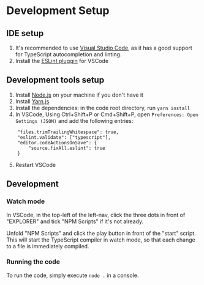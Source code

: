 # Development Setup


## IDE setup

1. It's recommended to use [Visual Studio Code](https://code.visualstudio.com/), as it has a good
support for TypeScript autocompletion and linting.
2. Install the [ESLint pluggin](https://marketplace.visualstudio.com/items?itemName=dbaeumer.vscode-eslint)
for VSCode


## Development tools setup

1. Install [Node.js](https://nodejs.org/en/) on your machine if you don't have it
2. Install [Yarn.js](https://classic.yarnpkg.com/en/docs/getting-started)
3. Install the dependencies: in the code root directory, run `yarn install`
4. In VSCode, Using Ctrl+Shift+P or Cmd+Shift+P, open `Preferences: Open Settings (JSON)` and add the following entries:
```
    "files.trimTrailingWhitespace": true,
    "eslint.validate": ["typescript"],
    "editor.codeActionsOnSave": {
        "source.fixAll.eslint": true
    }
```
5. Restart VSCode


## Development

### Watch mode

In VSCode, in the top-left of the left-nav, click the three dots in front of "EXPLORER" and tick
"NPM Scripts" if it's not already.

Unfold "NPM Scripts" and click the play button in front of the "start" script. This will start the
TypeScript compiler in watch mode, so that each change to a file is immediately compiled.


### Running the code
To run the code, simply execute `node .` in a console.

